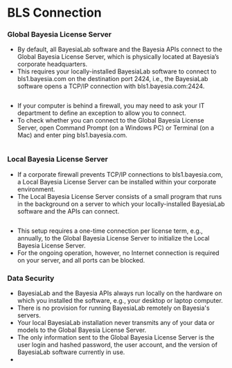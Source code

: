 # BLS Connection

### Global Bayesia License Server

* By default, all BayesiaLab software and the Bayesia APIs connect to the Global Bayesia License Server, which is physically located at Bayesia’s corporate headquarters.
* This requires your locally-installed BayesiaLab software to connect to bls1.bayesia.com on the destination port 2424, i.e., the BayesiaLab software opens a TCP/IP connection with bls1.bayesia.com:2424.​

<figure><img src="https://bayesia.clickhelp.co/resources/Storage/bayesialab-knowledge-hub/Artwork/Vector_Graphics/BLS3.svg" alt=""><figcaption></figcaption></figure>

* If your computer is behind a firewall, you may need to ask your IT department to define an exception to allow you to connect.
* To check whether you can connect to the Global Bayesia License Server, open Command Prompt (on a Windows PC) or Terminal (on a Mac) and enter ping bls1.bayesia.com.

<figure><img src="https://bayesia.clickhelp.co/resources/Storage/bayesialab-knowledge-hub/Pricing-Licensing/Bayesia-License-Server/ping.png" alt=""><figcaption></figcaption></figure>

### Local Bayesia License Server

* If a corporate firewall prevents TCP/IP connections to bls1.bayesia.com, a Local Bayesia License Server can be installed within your corporate environment.
* The Local Bayesia License Server consists of a small program that runs in the background on a server to which your locally-installed BayesiaLab software and the APIs can connect.

<figure><img src="https://bayesia.clickhelp.co/resources/Storage/bayesialab-knowledge-hub/Artwork/Vector_Graphics/BLS2.svg" alt=""><figcaption></figcaption></figure>

* This setup requires a one-time connection per license term, e.g., annually, to the Global Bayesia License Server to initialize the Local Bayesia License Server.
* For the ongoing operation, however, no Internet connection is required on your server, and all ports can be blocked.

### Data Security

* BayesiaLab and the Bayesia APIs always run locally on the hardware on which you installed the software, e.g., your desktop or laptop computer.
* There is no provision for running BayesiaLab remotely on Bayesia's servers.&#x20;
* Your local BayesiaLab installation never transmits any of your data or models to the Global Bayesia License Server.
* The only information sent to the Global Bayesia License Server is the user login and hashed password, the user account, and the version of BayesiaLab software currently in use.
*
